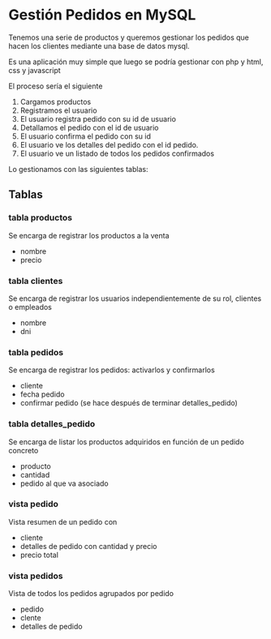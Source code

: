 # Gestión Pedidos en MySQL
Tenemos una serie de productos y queremos gestionar los pedidos que hacen los clientes mediante una base de datos mysql.

Es una aplicación muy simple que luego se podría gestionar con php y html, css y javascript

El proceso sería el siguiente

1. Cargamos productos
2. Registramos el usuario
3. El usuario registra pedido con su id de usuario
4. Detallamos el pedido con el id de usuario
5. El usuario confirma el pedido con su id
6. El usuario ve los detalles del pedido con el id pedido.
7. El usuario ve un listado de todos los pedidos confirmados

Lo gestionamos con las siguientes tablas: 

## Tablas
### tabla productos
Se encarga de registrar los productos a la venta
* nombre
* precio
### tabla clientes
Se encarga de registrar los usuarios independientemente de su rol, clientes o empleados
* nombre
* dni
### tabla pedidos
Se encarga de registrar los pedidos: activarlos y confirmarlos
* cliente
* fecha pedido
* confirmar pedido (se hace después de terminar detalles_pedido)

### tabla detalles_pedido
Se encarga de listar los productos adquiridos en función de un pedido concreto

* producto
* cantidad
* pedido al que va asociado

### vista pedido
Vista resumen de un pedido con 

* cliente
* detalles de pedido con cantidad y precio
* precio total

### vista pedidos
Vista de todos los pedidos agrupados por pedido

* pedido
* clente
* detalles de pedido